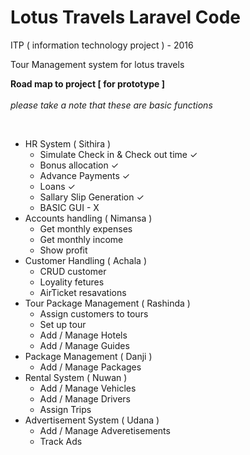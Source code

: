 # Lotus Travels Laravel Code

ITP ( information technology project ) - 2016

Tour Management system for lotus travels

**Road map to project [ for prototype ]** 
<br /><br />
_please take a note that these are basic functions_

<br />
<ul>
    <li> HR System ( Sithira )
        <ul>
            <li>Simulate Check in & Check out time ✓</li>
            <li>Bonus allocation ✓</li>
            <li>Advance Payments ✓</li>
            <li>Loans ✓</li>
            <li>Sallary Slip Generation ✓</li>
            <li>BASIC GUI - X </li>
        </ul>
    </li>
   
  <li> Accounts handling ( Nimansa )
       <ul>
           <li>Get monthly expenses</li>
           <li>Get monthly income</li>
           <li>Show profit</li>
       </ul>
  </li>
  
  <li> Customer Handling ( Achala )
       <ul>
            <li>CRUD customer</li>
            <li>Loyality fetures</li>
            <li>AirTicket resavations</li>
       </ul>
  </li>
  
  <li>Tour Package Management ( Rashinda )
       <ul>
            <li>Assign customers to tours</li>     
            <li>Set up tour</li>     
            <li>Add / Manage Hotels</li>     
            <li>Add / Manage Guides</li>     
       </ul>
  </li>
  
  <li>Package Management ( Danji )
       <ul>
          <li>Add / Manage Packages</li>
       </ul>
  </li>
  
  <li>Rental System ( Nuwan )
        <ul>
            <li>Add  / Manage Vehicles</li>
            <li>Add  / Manage Drivers</li>
            <li>Assign Trips</li>
        </ul>
  </li>
  
  <li> Advertisement System ( Udana )
        <ul>
            <li>Add / Manage Adveretisements</li>
            <li>Track Ads</li>
        <ul>
  </li>
    
</ul>
       
